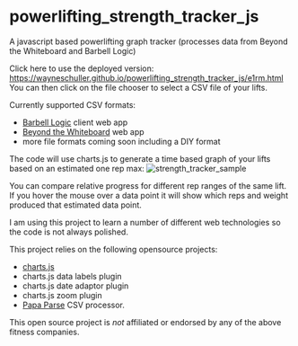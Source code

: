 # powerlifting_strength_tracker_js
A javascript based powerlifting graph tracker (processes data from Beyond the Whiteboard and Barbell Logic)

Click here to use the deployed version: https://wayneschuller.github.io/powerlifting_strength_tracker_js/e1rm.html
You can then click on the file chooser to select a CSV file of your lifts.

Currently supported CSV formats:
- [Barbell Logic](https://barbell-logic.com/) client web app
- [Beyond the Whiteboard](https://beyondthewhiteboard.com/) web app
- more file formats coming soon including a DIY format

The code will use charts.js to generate a time based graph of your lifts based on an estimated one rep max:
![strength_tracker_sample](https://user-images.githubusercontent.com/1592295/186638017-abfefe15-9aba-4778-93e8-ea27c016ff09.jpg)

You can compare relative progress for different rep ranges of the same lift. If you hover the mouse over a data point it will show which reps and weight produced that estimated data point.

I am using this project to learn a number of different web technologies so the code is not always polished.

This project relies on the following opensource projects: 
- [charts.js](https://www.chartjs.org/)
- charts.js data labels plugin 
- charts.js date adaptor plugin
- charts.js zoom plugin
- [Papa Parse](https://www.papaparse.com/) CSV processor.

This open source project is _not_ affiliated or endorsed by any of the above fitness companies.
